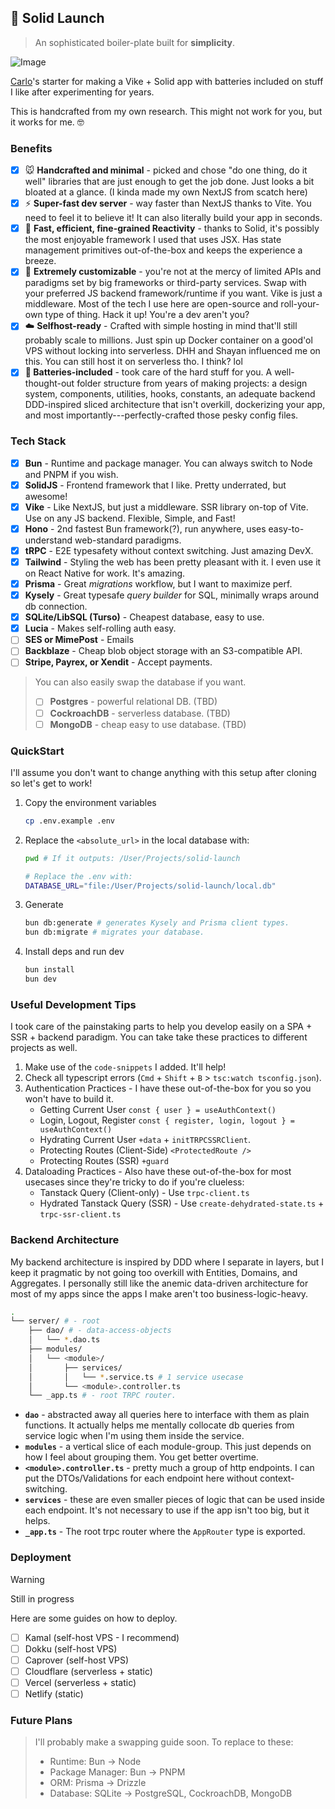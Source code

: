## 💙 Solid Launch

> An sophisticated boiler-plate built for **simplicity**.

![Image](https://assets.solidjs.com/banner?type=Starter%20Kit&background=tiles&project=Solid%20Launch)

[Carlo](https://carlo.vercel.app/)'s starter for making a Vike + Solid app with batteries included on stuff I like after experimenting for years.

This is handcrafted from my own research. This might not work for you, but it works for me. 🤓

### Benefits

- [x] 🐭 **Handcrafted and minimal** - picked and chose "do one thing, do it well" libraries that are just enough to get the job done. Just looks a bit bloated at a glance. (I kinda made my own NextJS from scatch here)
- [x] ⚡️ **Super-fast dev server** - way faster than NextJS thanks to Vite. You need to feel it to believe it! It can also literally build your app in seconds.
- [x] 💨 **Fast, efficient, fine-grained Reactivity** - thanks to Solid, it's possibly the most enjoyable framework I used that uses JSX. Has state management primitives out-of-the-box and keeps the experience a breeze.
- [x] 🐍 **Extremely customizable** - you're not at the mercy of limited APIs and paradigms set by big frameworks or third-party services. Swap with your preferred JS backend framework/runtime if you want. Vike is just a middleware. Most of the tech I use here are open-source and roll-your-own type of thing. Hack it up! You're a dev aren't you?
- [x] ☁️ **Selfhost-ready** - Crafted with simple hosting in mind that'll still probably scale to millions. Just spin up Docker container on a good'ol VPS without locking into serverless. DHH and Shayan influenced me on this. You can still host it on serverless tho. I think? lol
- [x] **🔋 Batteries-included** - took care of the hard stuff for you. A well-thought-out folder structure from years of making projects: a design system, components, utilities, hooks, constants, an adequate backend DDD-inspired sliced architecture that isn't overkill, dockerizing your app, and most importantly---perfectly-crafted those pesky config files.

### Tech Stack

- [x] **Bun** - Runtime and package manager. You can always switch to Node and PNPM if you wish.
- [x] **SolidJS** - Frontend framework that I like. Pretty underrated, but awesome!
- [x] **Vike** - Like NextJS, but just a middleware. SSR library on-top of Vite. Use on any JS backend. Flexible, Simple, and Fast!
- [x] **Hono** - 2nd fastest Bun framework(?), run anywhere, uses easy-to-understand web-standard paradigms.
- [x] **tRPC** - E2E typesafety without context switching. Just amazing DevX.
- [x] **Tailwind** - Styling the web has been pretty pleasant with it. I even use it on React Native for work. It's amazing.
- [x] **Prisma** - Great _migrations_ workflow, but I want to maximize perf.
- [x] **Kysely** - Great typesafe _query builder_ for SQL, minimally wraps around db connection.
- [x] **SQLite/LibSQL (Turso)** - Cheapest database, easy to use.
- [x] **Lucia** - Makes self-rolling auth easy.
- [ ] **SES or MimePost** - Emails
- [ ] **Backblaze** - Cheap blob object storage with an S3-compatible API.
- [ ] **Stripe, Payrex, or Xendit** - Accept payments.

> You can also easily swap the database if you want.
>
> - [ ] **Postgres** - powerful relational DB. (TBD)
> - [ ] **CockroachDB** - serverless database. (TBD)
> - [ ] **MongoDB** - cheap easy to use database. (TBD)

### QuickStart

I'll assume you don't want to change anything with this setup after cloning so let's get to work!

1. Copy the environment variables

   ```sh
   cp .env.example .env
   ```

2. Replace the `<absolute_url>` in the local database with:

   ```sh
   pwd # If it outputs: /User/Projects/solid-launch

   # Replace the .env with:
   DATABASE_URL="file:/User/Projects/solid-launch/local.db"
   ```

3. Generate

   ```sh
   bun db:generate # generates Kysely and Prisma client types.
   bun db:migrate # migrates your database.
   ```

4. Install deps and run dev

   ```sh
   bun install
   bun dev
   ```

### Useful Development Tips

I took care of the painstaking parts to help you develop easily on a SPA + SSR + backend paradigm. You can take take these practices to different projects as well.

1. Make use of the `code-snippets` I added. It'll help!
2. Check all typescript errors (`Cmd` + `Shift` + `B` > `tsc:watch tsconfig.json`).
3. Authentication Practices - I have these out-of-the-box for you so you won't have to build it.
   - Getting Current User `const { user } = useAuthContext()`
   - Login, Logout, Register `const { register, login, logout } = useAuthContext()`
   - Hydrating Current User `+data` + `initTRPCSSRClient`.
   - Protecting Routes (Client-Side) `<ProtectedRoute />`
   - Protecting Routes (SSR) `+guard`
4. Dataloading Practices - Also have these out-of-the-box for most usecases since they're tricky to do if you're clueless:
   - Tanstack Query (Client-only) - Use `trpc-client.ts`
   - Hydrated Tanstack Query (SSR) - Use `create-dehydrated-state.ts` + `trpc-ssr-client.ts`

### Backend Architecture

My backend architecture is inspired by DDD where I separate in layers, but I keep it pragmatic by not going too overkill with Entities, Domains, and Aggregates. I personally still like the anemic data-driven architecture for most of my apps since the
apps I make aren't too business-logic-heavy.

```sh
.
└── server/ # - root
    ├── dao/ # - data-access-objects
    │   └── *.dao.ts
    ├── modules/
    │   └── <module>/
    │       ├── services/
    │       │   └── *.service.ts # 1 service usecase
    │       └── <module>.controller.ts
    └── _app.ts # - root TRPC router.
```

- **`dao`** - abstracted away all queries here to interface with them as plain functions. It actually helps me mentally collocate db queries from service logic when I'm using them inside the service.
- **`modules`** - a vertical slice of each module-group. This just depends on how I feel about grouping them. You get better overtime.
- **`<module>.controller.ts`** - pretty much a group of http endpoints. I can put the DTOs/Validations for each endpoint here without context-switching.
- **`services`** - these are even smaller pieces of logic that can be used inside each endpoint. It's not necessary to use if the app isn't too big, but it helps.
- **`_app.ts`** - The root trpc router where the `AppRouter` type is exported.

### Deployment

> [!WARNING]
>
> Still in progress

Here are some guides on how to deploy.

- [ ] Kamal (self-host VPS - I recommend)
- [ ] Dokku (self-host VPS)
- [ ] Caprover (self-host VPS)
- [ ] Cloudflare (serverless + static)
- [ ] Vercel (serverless + static)
- [ ] Netlify (static)

### Future Plans

> I'll probably make a swapping guide soon. To replace to these:
>
> - Runtime: Bun -> Node
> - Package Manager: Bun -> PNPM
> - ORM: Prisma -> Drizzle
> - Database: SQLite -> PostgreSQL, CockroachDB, MongoDB

<!-- ## Usage

```bash
$ npm install # or pnpm install or yarn install
```

### Learn more on the [Solid Website](https://solidjs.com) and come chat with us on our [Discord](https://discord.com/invite/solidjs)

## Available Scripts

In the project directory, you can run:

### `npm run dev`

Runs the app in the development mode.<br>
Open [http://localhost:5173](http://localhost:5173) to view it in the browser.

### `npm run build`

Builds the app for production to the `dist` folder.<br>
It correctly bundles Solid in production mode and optimizes the build for the best performance.

The build is minified and the filenames include the hashes.<br>
Your app is ready to be deployed!

## Deployment

Learn more about deploying your application with the [documentations](https://vitejs.dev/guide/static-deploy.html) -->
